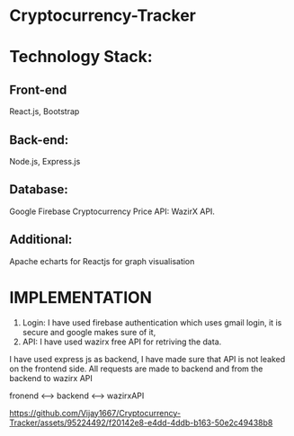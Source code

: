 # Cryptocurrency-Tracker


# Technology Stack:

## Front-end
React.js, Bootstrap
## Back-end: 
Node.js, Express.js 
## Database: 
Google Firebase
Cryptocurrency Price API: WazirX API.
## Additional:
Apache echarts for Reactjs for graph visualisation



# IMPLEMENTATION

1. Login: I have used firebase authentication which uses gmail login, it is secure and google makes sure of it,
2. API: I have used wazirx free API for retriving the data.

I have used express js as backend, I have made sure that API is not leaked on the frontend side. All requests are made to backend and from the backend to wazirx API

fronend <--> backend <--> wazirxAPI 


https://github.com/Vijay1667/Cryptocurrency-Tracker/assets/95224492/f20142e8-e4dd-4ddb-b163-50e2c49438b8

